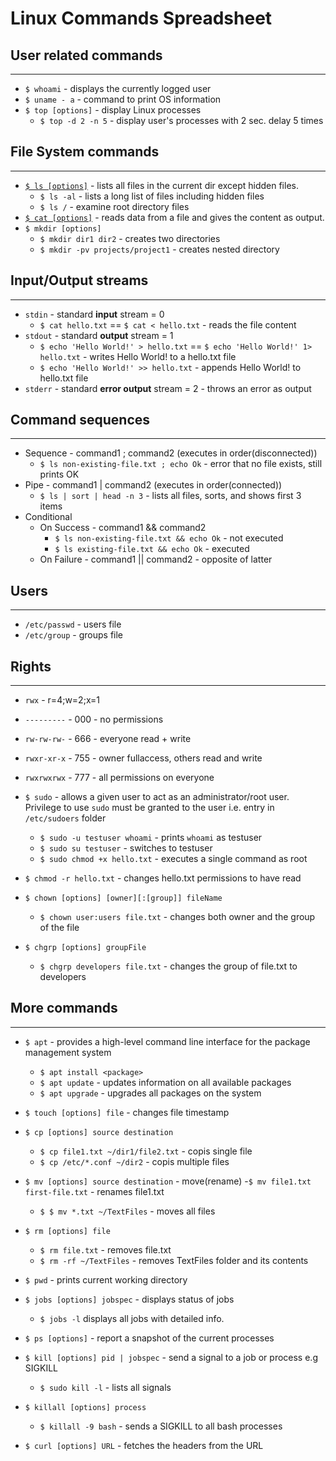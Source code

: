 # Linux Commands Spreadsheet

## User related commands

___

- `$ whoami` - displays the currently logged user
- `$ uname - a` - command to print OS information
- `$ top [options]` - display Linux processes
    - `$ top -d 2 -n 5` - display user's processes with 2 sec. delay 5 times

## File System commands

___

- [`$ ls [options]`](https://www.maths.cam.ac.uk/computing/linux/unixinfo/ls) - lists all files in the current dir except hidden files.
    - `$ ls -al` - lists a long list of files including hidden files
    - `$ ls /` - examine root directory files
- [`$ cat [options]`](https://www.geeksforgeeks.org/cat-command-in-linux-with-examples/) - reads data from a file and gives the content as output.
- `$ mkdir [options]`
    - `$ mkdir dir1 dir2` - creates two directories
    - `$ mkdir -pv projects/project1` - creates nested directory

## Input/Output streams

___

- `stdin` - standard **input** stream = 0
    - `$ cat hello.txt` == `$ cat < hello.txt` - reads the file content
- `stdout` - standard **output** stream = 1
    - `$ echo 'Hello World!' > hello.txt` == `$ echo 'Hello World!' 1> hello.txt` - writes Hello World! to a hello.txt file
    - `$ echo 'Hello World!' >> hello.txt` - appends Hello World! to hello.txt file
- `stderr` - standard **error output** stream = 2 - throws an error as output

## Command sequences

___

- Sequence - command1 ; command2 (executes in order(disconnected))
    - `$ ls non-existing-file.txt ; echo Ok` - error that no file exists, still prints OK
- Pipe - command1 | command2 (executes in order(connected))
    - `$ ls | sort | head -n 3` - lists all files, sorts, and shows first 3 items
- Conditional
    - On Success - command1 && command2
        - `$ ls non-existing-file.txt && echo Ok` - not executed
        - `$ ls existing-file.txt && echo Ok` - executed
    - On Failure - command1 || command2 - opposite of latter

## Users

___

- `/etc/passwd` - users file
- `/etc/group` - groups file

## Rights

___

- `rwx` - r=4;w=2;x=1

- `---------` - 000 - no permissions
- `rw-rw-rw-` - 666 - everyone read + write
- `rwxr-xr-x` - 755 - owner fullaccess, others read and write
- `rwxrwxrwx` - 777 - all permissions on everyone

- `$ sudo` - allows a given user to act as an administrator/root user. Privilege to use `sudo` must be granted to the user i.e. entry in `/etc/sudoers` folder
    - `$ sudo -u testuser whoami` - prints `whoami` as testuser
    - `$ sudo su testuser` - switches to testuser
    - `$ sudo chmod +x hello.txt` - executes a single command as root
- `$ chmod -r hello.txt` - changes hello.txt permissions to have read
- `$ chown [options] [owner][:[group]] fileName`
    - `$ chown user:users file.txt` - changes both owner and the group of the file
- `$ chgrp [options] groupFile`
    - `$ chgrp developers file.txt` - changes the group of file.txt to developers

## More commands

___

- `$ apt` - provides a high-level command line interface for the package
management system
    - `$ apt install <package>`
    - `$ apt update` - updates information on all available packages
    - `$ apt upgrade` - upgrades all packages on the system

- `$ touch [options] file` - changes file timestamp

- `$ cp [options] source destination`
    - `$ cp file1.txt ~/dir1/file2.txt` - copis single file
    - `$ cp /etc/*.conf ~/dir2` - copis multiple files

- `$ mv [options] source destination` - move(rename)
    -`$ mv file1.txt first-file.txt` - renames file1.txt
    - `$ $ mv *.txt ~/TextFiles` - moves all files

- `$ rm [options] file`
    - `$ rm file.txt` - removes file.txt
    - `$ rm -rf ~/TextFiles` - removes TextFiles folder and its contents

- `$ pwd` - prints current working directory

- `$ jobs [options] jobspec` - displays status of jobs
    - `$ jobs -l` displays all jobs with detailed info.

- `$ ps [options]` - report a snapshot of the current processes
- `$ kill [options] pid | jobspec` - send a signal to a job or process e.g SIGKILL
    - `$ sudo kill -l` - lists all signals
- `$ killall [options] process`
    - `$ killall -9 bash` - sends a SIGKILL to all bash processes

- `$ curl [options] URL` - fetches the headers from the URL